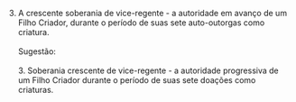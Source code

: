 ﻿3. A crescente soberania de vice-regente - a autoridade em avanço de um Filho Criador, durante o período de suas sete auto-outorgas como criatura.<BR><BR>Sugestão:<BR><BR>3. Soberania crescente de vice-regente - a autoridade progressiva de um Filho Criador durante o período de suas sete doações como criaturas.